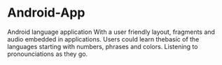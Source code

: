 # Android-App
Android language application
With a user friendly layout, fragments and audio embedded in applications. Users could learn thebasic of the languages starting with numbers, phrases and colors. Listening to pronounciations as they go.
